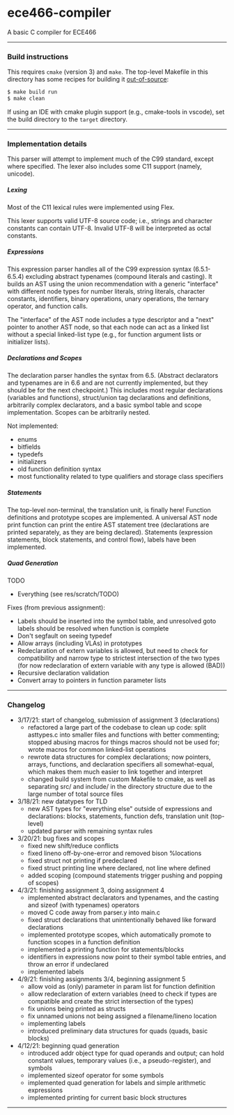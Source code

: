 # ece466-compiler
A basic C compiler for ECE466

---

### Build instructions
This requires `cmake` (version 3) and `make`. The top-level Makefile
in this directory has some recipes for building it
[out-of-source][cmake-oos]:
```bash
$ make build run
$ make clean
```

If using an IDE with cmake plugin support (e.g., cmake-tools in vscode), set
the build directory to the `target` directory.

---

### Implementation details
This parser will attempt to implement much of the C99 standard, except
where specified. The lexer also includes some C11 support (namely,
unicode).

##### Lexing
Most of the C11 lexical rules were implemented using Flex.

This lexer supports valid UTF-8 source code; i.e., strings and character
constants can contain UTF-8. Invalid UTF-8 will be interpreted as
octal constants.

##### Expressions
This expression parser handles all of the C99 expression syntax
(6.5.1-6.5.4) excluding abstract typenames (compound literals and casting).
It builds an AST using the union recommendation with a generic "interface"
with different node types for number literals, string literals, character
constants, identifiers, binary operations, unary operations, the ternary
operator, and function calls.

The "interface" of the AST node includes a type descriptor and a "next"
pointer to another AST node, so that each node can act as a linked list
without a special linked-list type (e.g., for function argument lists or
initializer lists).

##### Declarations and Scopes
The declaration parser handles the syntax from 6.5. (Abstract declarators
and typenames are in 6.6 and are not currently implemented, but they should
be for the next checkpoint.) This includes most regular declarations (variables
and functions), struct/union tag declarations and definitions, arbitrarily
complex declarators, and a basic symbol table and scope implementation. Scopes
can be arbitrarily nested.

Not implemented:
- enums
- bitfields
- typedefs
- initializers
- old function definition syntax
- most functionality related to type qualifiers and storage class specifiers

##### Statements
The top-level non-terminal, the translation unit, is finally here! Function
definitions and prototype scopes are implemented. A universal AST node print
function can print the entire AST statement tree (declarations are printed
separately, as they are being declared). Statements (expression statements,
block statements, and control flow), labels have been implemented.

##### Quad Generation
TODO
- Everything (see res/scratch/TODO)

Fixes (from previous assignment):
- Labels should be inserted into the symbol table, and unresolved goto labels
    should be resolved when function is complete
- Don't segfault on seeing typedef
- Allow arrays (including VLAs) in prototypes
- Redeclaration of extern variables is allowed, but need to check for
    compatibility and narrow type to strictest intersection of the two types
    (for now redeclaration of extern variable with any type is allowed (BAD))
- Recursive declaration validation
- Convert array to pointers in function parameter lists

---

### Changelog
- 3/17/21: start of changelog, submission of assignment 3 (declarations)
    - refactored a large part of the codebase to clean up code: split asttypes.c
        into smaller files and functions with better commenting; stopped abusing
        macros for things macros should not be used for; wrote macros for
        common linked-list operations
    - rewrote data structures for complex declarations; now pointers, arrays,
        functions, and declaration specifiers all somewhat-equal, which makes
        them much easier to link together and interpret
    - changed build system from custom Makefile to cmake, as well as separating
        src/ and include/ in the directory structure due to the large number
        of total source files
- 3/18/21: new datatypes for TLD
    - new AST types for "everything else" outside of expressions and
        declarations: blocks, statements, function defs, translation unit
        (top-level)
    - updated parser with remaining syntax rules
- 3/20/21: bug fixes and scopes
    - fixed new shift/reduce conflicts
    - fixed lineno off-by-one-error and removed bison %locations
    - fixed struct not printing if predeclared
    - fixed struct printing line where declared, not line where defined
    - added scoping (compound statements trigger pushing and popping of scopes)
- 4/3/21: finishing assignment 3, doing assignment 4
    - implemented abstract declarators and typenames, and the casting and sizeof
        (with typenames) operators
    - moved C code away from parser.y into main.c
    - fixed struct declarations that unintentionally behaved like forward
        declarations
    - implemented prototype scopes, which automatically promote to function
        scopes in a function definition
    - implemented a printing function for statements/blocks
    - identifiers in expressions now point to their symbol table entries, and
        throw an error if undeclared
    - implemented labels
- 4/9/21: finishing assignments 3/4, beginning assignment 5
    - allow void as (only) parameter in param list for function definition
    - allow redeclaration of extern variables (need to check if types are
        compatible and create the strict intersection of the types)
    - fix unions being printed as structs
    - fix unnamed unions not being assigned a filename/lineno location
    - implementing labels
    - introduced preliminary data structures for quads (quads, basic blocks)
- 4/12/21: beginning quad generation
    - introduced addr object type for quad operands and output; can hold
        constant values, temporary values (i.e., a pseudo-register), and symbols
    - implemented sizeof operator for some symbols
    - implemented quad generation for labels and simple arithmetic expressions
    - implemented printing for current basic block structures

---
  
[cmake-oos]: https://www.cs.swarthmore.edu/~adanner/tips/cmake.php
